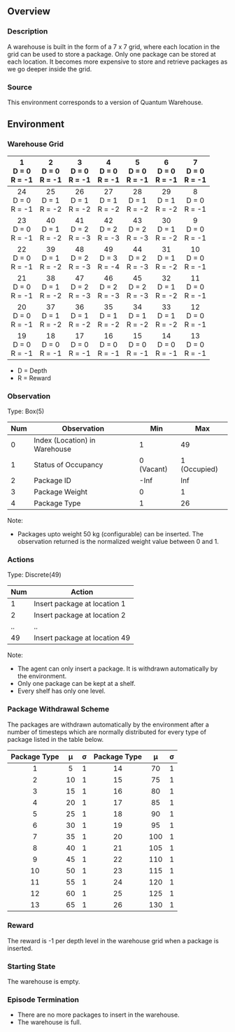 ## Overview

### Description
A warehouse is built in the form of a 7 x 7 grid, where each location in the grid can be used to store a package. Only one package can be stored at each location. It becomes more expensive to store and retrieve packages as we go deeper inside the grid. 

### Source
This environment corresponds to a version of Quantum Warehouse. 

## Environment
### Warehouse Grid

|  1<br>D = 0<br>R = -1 |  2<br>D = 0<br>R = -1 |  3<br>D = 0<br>R = -1 |  4<br>D = 0<br>R = -1 |  5<br>D = 0<br>R = -1 |  6<br>D = 0<br>R = -1 |  7<br>D = 0<br>R = -1 |
|:---------------------:|:---------------------:|:---------------------:|:---------------------:|:---------------------:|:---------------------:|:---------------------:|
| 24<br>D = 0<br>R = -1 | 25<br>D = 1<br>R = -2 | 26<br>D = 1<br>R = -2 | 27<br>D = 1<br>R = -2 | 28<br>D = 1<br>R = -2 | 29<br>D = 1<br>R = -2 |  8<br>D = 0<br>R = -1 |
| 23<br>D = 0<br>R = -1 | 40<br>D = 1<br>R = -2 | 41<br>D = 2<br>R = -3 | 42<br>D = 2<br>R = -3 | 43<br>D = 2<br>R = -3 | 30<br>D = 1<br>R = -2 |  9<br>D = 0<br>R = -1 |
| 22<br>D = 0<br>R = -1 | 39<br>D = 1<br>R = -2 | 48<br>D = 2<br>R = -3 | 49<br>D = 3<br>R = -4 | 44<br>D = 2<br>R = -3 | 31<br>D = 1<br>R = -2 | 10<br>D = 0<br>R = -1 |
| 21<br>D = 0<br>R = -1 | 38<br>D = 1<br>R = -2 | 47<br>D = 2<br>R = -3 | 46<br>D = 2<br>R = -3 | 45<br>D = 2<br>R = -3 | 32<br>D = 1<br>R = -2 | 11<br>D = 0<br>R = -1 |
| 20<br>D = 0<br>R = -1 | 37<br>D = 1<br>R = -2 | 36<br>D = 1<br>R = -2 | 35<br>D = 1<br>R = -2 | 34<br>D = 1<br>R = -2 | 33<br>D = 1<br>R = -2 | 12<br>D = 0<br>R = -1 |
| 19<br>D = 0<br>R = -1 | 18<br>D = 0<br>R = -1 | 17<br>D = 0<br>R = -1 | 16<br>D = 0<br>R = -1 | 15<br>D = 0<br>R = -1 | 14<br>D = 0<br>R = -1 | 13<br>D = 0<br>R = -1 |

* D = Depth
* R = Reward

### Observation
Type: Box(5)

Num | Observation | Min | Max
---|---|---|---
0 | Index (Location) in Warehouse | 1 | 49
1 | Status of Occupancy | 0 (Vacant) | 1 (Occupied)
2 | Package ID | -Inf | Inf
3 | Package Weight | 0 | 1
4 | Package Type | 1 | 26

Note:
* Packages upto weight 50 kg (configurable) can be inserted. The observation returned is the normalized weight value between 0 and 1.  

### Actions
Type: Discrete(49)

Num | Action
--- | ---
1 | Insert package at location 1
2 | Insert package at location 2
.. | ..  
49 | Insert package at location 49

Note:
* The agent can only insert a package. It is withdrawn automatically by the environment.
* Only one package can be kept at a shelf.
* Every shelf has only one level. 

### Package Withdrawal Scheme
The packages are withdrawn automatically by the environment after a number of timesteps which are normally distributed for every type of package listed in the table below.

| Package Type |  µ | σ | Package Type |  µ  | σ |
|:------------:|:--:|:-:|:------------:|:---:|:-:|
|       1      |  5 | 1 |      14      |  70 | 1 |
|       2      | 10 | 1 |      15      |  75 | 1 |
|       3      | 15 | 1 |      16      |  80 | 1 |
|       4      | 20 | 1 |      17      |  85 | 1 |
|       5      | 25 | 1 |      18      |  90 | 1 |
|       6      | 30 | 1 |      19      |  95 | 1 |
|       7      | 35 | 1 |      20      | 100 | 1 |
|       8      | 40 | 1 |      21      | 105 | 1 |
|       9      | 45 | 1 |      22      | 110 | 1 |
|      10      | 50 | 1 |      23      | 115 | 1 |
|      11      | 55 | 1 |      24      | 120 | 1 |
|      12      | 60 | 1 |      25      | 125 | 1 |
|      13      | 65 | 1 |      26      | 130 | 1 |

### Reward
The reward is -1 per depth level in the warehouse grid when a package is inserted.

### Starting State
The warehouse is empty. 

### Episode Termination
* There are no more packages to insert in the warehouse.
* The warehouse is full.